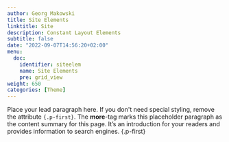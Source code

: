 ```yaml
---
author: Georg Makowski
title: Site Elements
linktitle: Site
description: Constant Layout Elements
subtitle: false
date: "2022-09-07T14:56:20+02:00" 
menu:
  doc:
    identifier: siteelem
    name: Site Elements
    pre: grid_view
weight: 650
categories: [Theme]
---
```


Place your lead paragraph here. If you don't need special styling, remove the attribute `{.p-first}`. The **more**-tag marks this placeholder paragraph as the content summary for this page. It’s an introduction for your readers and provides information to search engines.
{.p-first} <!--more-->
